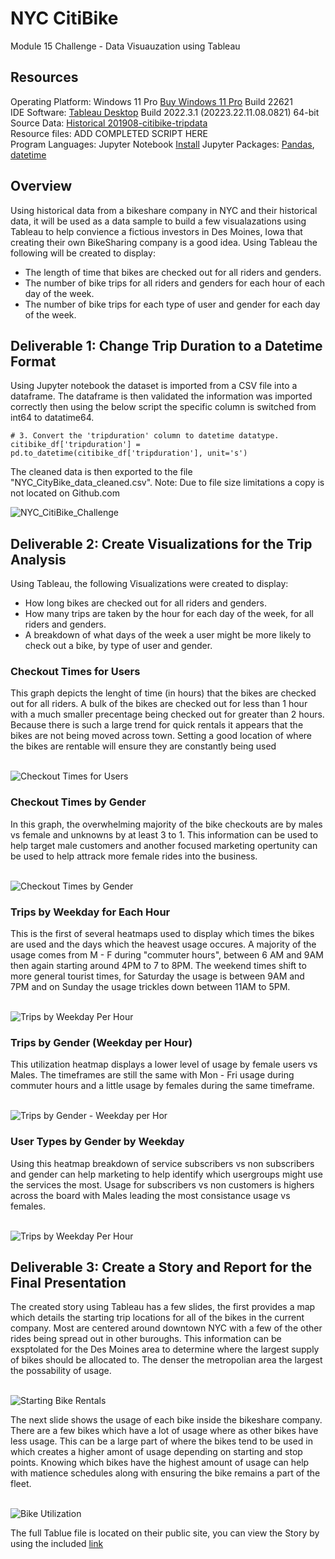 # NYC CitiBike
Module 15 Challenge - Data Visuauzation using Tableau

## Resources
Operating Platform: Windows 11 Pro [Buy Windows 11 Pro](https://www.microsoft.com/en-us/d/windows-11-pro/dg7gmgf0d8h4?rtc=1) Build 22621</br>
IDE Software: [Tableau Desktop](https://www.tableau.com/products/desktop/download) Build 2022.3.1 (20223.22.11.08.0821) 64-bit</br>
Source Data: [Historical 201908-citibike-tripdata](https://s3.amazonaws.com/tripdata/201908-citibike-tripdata.csv.zip)</br>
Resource files: ADD COMPLETED SCRIPT HERE</br>
Program Languages: Jupyter Notebook [Install](https://jupyter.org/install)
Jupyter Packages: [Pandas](https://pandas.pydata.org/), [datetime](https://pandas.pydata.org/docs/user_guide/timeseries.html)

## Overview
Using historical data from a bikeshare company in NYC and their historical data, it will be used as a data sample to build a few visualazations using Tableau to help convience a fictious investors in Des Moines, Iowa that creating their own BikeSharing company is a good idea. Using Tableau the following will be created to display: 
* The length of time that bikes are checked out for all riders and genders.
* The number of bike trips for all riders and genders for each hour of each day of the week.
* The number of bike trips for each type of user and gender for each day of the week.

## Deliverable 1: Change Trip Duration to a Datetime Format
Using Jupyter notebook the dataset is imported from a CSV file into a dataframe. The dataframe is then validated the information was imported correctly then using the below script the specific column is switched from int64 to datatime64. 
```
# 3. Convert the 'tripduration' column to datetime datatype.
citibike_df['tripduration'] = pd.to_datetime(citibike_df['tripduration'], unit='s')
```
The cleaned data is then exported to the file "NYC_CityBike_data_cleaned.csv". 
Note: Due to file size limitations a copy is not located on Github.com

![NYC_CitiBike_Challenge](/NYC_CitiBike_Challenge.ipynb)

## Deliverable 2: Create Visualizations for the Trip Analysis
Using Tableau, the following Visualizations were created to display:  
* How long bikes are checked out for all riders and genders.
* How many trips are taken by the hour for each day of the week, for all riders and genders.
* A breakdown of what days of the week a user might be more likely to check out a bike, by type of user and gender.

### Checkout Times for Users

This graph depicts the lenght of time (in hours) that the bikes are checked out for all riders. A bulk of the bikes are checked out for less than 1 hour with a much smaller precentage being checked out for greater than 2 hours. Because there is such a large trend for quick rentals it appears that the bikes are not being moved across town. Setting a good location of where the bikes are rentable will ensure they are constantly being used

</br>![Checkout Times for Users](Resources/CheckoutTimesForUsers.jpg)

### Checkout Times by Gender
 
In this graph, the overwhelming majority of the bike checkouts are by males vs female and unknowns by at least 3 to 1. This information can be used to help target male customers and another focused marketing opertunity can be used to help attrack more female rides into the business. 

</br>![Checkout Times by Gender](Resources/CheckoutTimesByGender.jpg)

### Trips by Weekday for Each Hour

This is the first of several heatmaps used to display which times the bikes are used and the days which the heavest usage occures. A majority of the usage comes from M - F during "commuter hours", between 6 AM and 9AM then again starting around 4PM to 7 to 8PM. The weekend times shift to more general tourist times, for Saturday the usage is between 9AM and 7PM and on Sunday the usage trickles down between 11AM to 5PM. 

</br>![Trips by Weekday Per Hour](Resources/TripsByWeekdayPerHour.jpg)

### Trips by Gender (Weekday per Hour)

This utilization heatmap displays a lower level of usage by female users vs Males. The timeframes are still the same with Mon - Fri usage during commuter hours and a little usage by females during the same timeframe. 

</br>![Trips by Gender - Weekday per Hor](Resources/TripsByGenderWeekdayPerHour.jpg)

### User Types by Gender by Weekday

Using this heatmap breakdown of service subscribers vs non subscribers and gender can help marketing to help identify which usergroups might use the services the most. Usage for subscribers vs non customers is highers across the board with Males leading the most consistance usage vs females. 

</br>![Trips by Weekday Per Hour](Resources/UserTripsByGenderByWeekday.jpg)

## Deliverable 3: Create a Story and Report for the Final Presentation

The created story using Tableau has a few slides, the first provides a map which details the starting trip locations for all of the bikes in the current company. Most are centered around downtown NYC with a few of the other rides being spread out in other buroughs. This information can be exsptolated for the Des Moines area to determine where the largest supply of bikes should be allocated to. The denser the metropolian area the largest the possability of usage. 

</br>![Starting Bike Rentals](Resources/StoryStartingBikeRentals.jpg)

The next slide shows the usage of each bike inside the bikeshare company. There are a few bikes which have a lot of usage where as other bikes have less usage. This can be a large part of where the bikes tend to be used in which creates a higher amont of usage depending on starting and stop points. Knowing which bikes have the highest amount of usage can help with matience schedules along with ensuring the bike remains a part of the fleet. 

</br>![Bike Utilization](Resources/StoryBikeUtilization.jpg)

The full Tablue file is located on their public site, you can view the Story by using the included [link](https://public.tableau.com/app/profile/jason.smith2061/viz/Mod15Challenge/Story1) 
